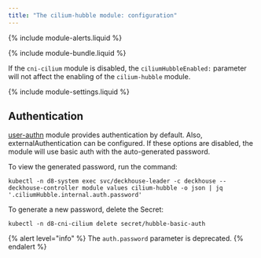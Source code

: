 ```yaml
---
title: "The cilium-hubble module: configuration"
---
```


{% include module-alerts.liquid %}

{% include module-bundle.liquid %}

If the `cni-cilium` module is disabled, the `ciliumHubbleEnabled:` parameter will not affect the enabling of the `cilium-hubble` module.

{% include module-settings.liquid %}

## Authentication

[user-authn](/products/kubernetes-platform/documentation/v1/modules/user-authn/) module provides authentication by default. Also, externalAuthentication can be configured.
If these options are disabled, the module will use basic auth with the auto-generated password.

To view the generated password, run the command:

```shell
kubectl -n d8-system exec svc/deckhouse-leader -c deckhouse -- deckhouse-controller module values cilium-hubble -o json | jq '.ciliumHubble.internal.auth.password'
```

To generate a new password, delete the Secret:

```shell
kubectl -n d8-cni-cilium delete secret/hubble-basic-auth
```

{% alert level="info" %}
The `auth.password` parameter is deprecated.
{% endalert %}
